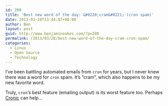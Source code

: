 ```yaml
---
id: 200
title: 'Best new word of the day: &#8220;cram&#8221; (cron spam)'
date: 2013-03-28T13:44:07+00:00
author: Ben
layout: post
guid: http://www.benjaminoakes.com/?p=200
permalink: /2013/03/28/best-new-word-of-the-day-cram-cron-spam/
categories:
  - Linux
  - Open Source
  - Technology
---
```

I&#8217;ve been battling automated emails from `cron` for years, but I never knew there was a word for `cron` spam. It&#8217;s &#8220;cram&#8221;, which also happens to be my new favorite word.

Truly, `cron`&#8216;s best feature (emailing output) is its worst feature too. Perhaps [Cronic](http://habilis.net/cronic/) can help...